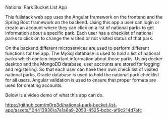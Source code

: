 National Park Bucket List App

This fullstack web app uses the Angular framework on the frontend and the Spring Boot framework on the backend. Using this app a user can login or create an account where they can click on a list of national parks to get information about a specific park. Each user has a checklist of national parks to click on to change the visited or not visited status of that park.

On the backend different microservices are used to perform different functions for the app. The MySql database is used to hold a list of national parks which contain important information about those parks. Using docker desktop and the MongoDB database, user accounts are stored for logging and registering. So that each user can have their own check list of visited national parks, Oracle database is used to hold the national park checklist for all users. Angular validation is used to ensure that proper formats are used for creating accounts.

Below is a video demo of what this app can do.


https://github.com/m0rp3d/national-park-bucket-list-app/assets/104413936/a7a1a6a9-2053-4525-bcbc-af9c214d7afc

